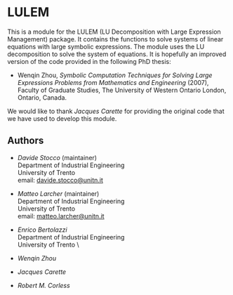 # LULEM

This is a module for the LULEM (LU Decomposition with Large Expression Management)
package. It contains the functions to solve systems of linear equations with large
symbolic expressions. The module uses the LU decomposition to solve the system
of equations. It is hopefully an improved version of the code provided in the
following PhD thesis:

- Wenqin Zhou, *Symbolic Computation Techniques for Solving Large Expressions*
  *Problems from Mathematics and Engineering* (2007), Faculty of Graduate Studies,
  The University of Western Ontario London, Ontario, Canada.

We would like to thank *Jacques Carette* for providing the original code that we have used to develop this module.

## Authors

- *Davide Stocco* (maintainer) \
  Department of Industrial Engineering \
  University of Trento \
  email: davide.stocco@unitn.it

- *Matteo Larcher* (maintainer) \
  Department of Industrial Engineering \
  University of Trento \
  email: matteo.larcher@unitn.it

- *Enrico Bertolazzi* \
  Department of Industrial Engineering \
  University of Trento \

- *Wenqin Zhou*

- *Jacques Carette*

- *Robert M. Corless*
